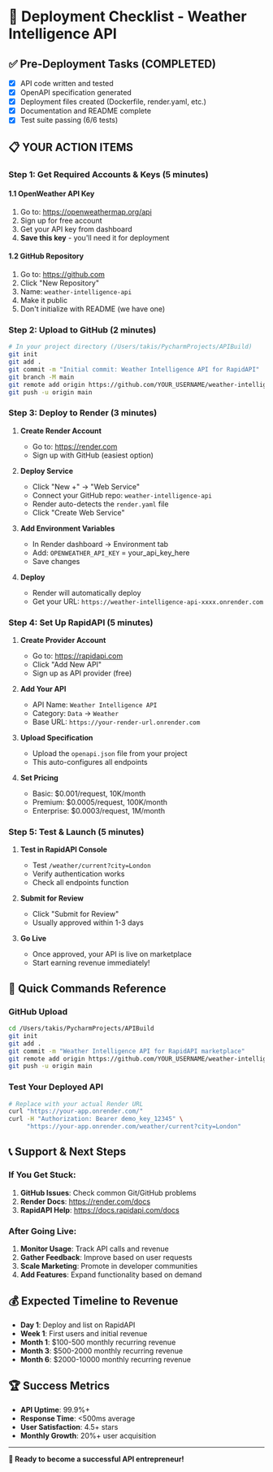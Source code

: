 # 🚀 Deployment Checklist - Weather Intelligence API

## ✅ Pre-Deployment Tasks (COMPLETED)
- [x] API code written and tested
- [x] OpenAPI specification generated
- [x] Deployment files created (Dockerfile, render.yaml, etc.)
- [x] Documentation and README complete
- [x] Test suite passing (6/6 tests)

## 📋 YOUR ACTION ITEMS

### Step 1: Get Required Accounts & Keys (5 minutes)

#### 1.1 OpenWeather API Key
1. Go to: https://openweathermap.org/api
2. Sign up for free account
3. Get your API key from dashboard
4. **Save this key** - you'll need it for deployment

#### 1.2 GitHub Repository  
1. Go to: https://github.com
2. Click "New Repository"
3. Name: `weather-intelligence-api`
4. Make it public
5. Don't initialize with README (we have one)

### Step 2: Upload to GitHub (2 minutes)

```bash
# In your project directory (/Users/takis/PycharmProjects/APIBuild)
git init
git add .
git commit -m "Initial commit: Weather Intelligence API for RapidAPI"
git branch -M main
git remote add origin https://github.com/YOUR_USERNAME/weather-intelligence-api.git
git push -u origin main
```

### Step 3: Deploy to Render (3 minutes)

1. **Create Render Account**
   - Go to: https://render.com
   - Sign up with GitHub (easiest option)

2. **Deploy Service**
   - Click "New +" → "Web Service"
   - Connect your GitHub repo: `weather-intelligence-api`
   - Render auto-detects the `render.yaml` file
   - Click "Create Web Service"

3. **Add Environment Variables**
   - In Render dashboard → Environment tab
   - Add: `OPENWEATHER_API_KEY` = your_api_key_here
   - Save changes

4. **Deploy**
   - Render will automatically deploy
   - Get your URL: `https://weather-intelligence-api-xxxx.onrender.com`

### Step 4: Set Up RapidAPI (5 minutes)

1. **Create Provider Account**
   - Go to: https://rapidapi.com
   - Click "Add New API"
   - Sign up as API provider (free)

2. **Add Your API**
   - API Name: `Weather Intelligence API`
   - Category: `Data` → `Weather`
   - Base URL: `https://your-render-url.onrender.com`

3. **Upload Specification**
   - Upload the `openapi.json` file from your project
   - This auto-configures all endpoints

4. **Set Pricing**
   - Basic: $0.001/request, 10K/month
   - Premium: $0.0005/request, 100K/month  
   - Enterprise: $0.0003/request, 1M/month

### Step 5: Test & Launch (5 minutes)

1. **Test in RapidAPI Console**
   - Test `/weather/current?city=London`
   - Verify authentication works
   - Check all endpoints function

2. **Submit for Review**
   - Click "Submit for Review"
   - Usually approved within 1-3 days

3. **Go Live**
   - Once approved, your API is live on marketplace
   - Start earning revenue immediately!

## 🎯 Quick Commands Reference

### GitHub Upload
```bash
cd /Users/takis/PycharmProjects/APIBuild
git init
git add .
git commit -m "Weather Intelligence API for RapidAPI marketplace"
git remote add origin https://github.com/YOUR_USERNAME/weather-intelligence-api.git
git push -u origin main
```

### Test Your Deployed API
```bash
# Replace with your actual Render URL
curl "https://your-app.onrender.com/"
curl -H "Authorization: Bearer demo_key_12345" \
     "https://your-app.onrender.com/weather/current?city=London"
```

## 📞 Support & Next Steps

### If You Get Stuck:
1. **GitHub Issues**: Check common Git/GitHub problems
2. **Render Docs**: https://render.com/docs
3. **RapidAPI Help**: https://docs.rapidapi.com/docs

### After Going Live:
1. **Monitor Usage**: Track API calls and revenue
2. **Gather Feedback**: Improve based on user requests  
3. **Scale Marketing**: Promote in developer communities
4. **Add Features**: Expand functionality based on demand

## 💰 Expected Timeline to Revenue

- **Day 1**: Deploy and list on RapidAPI
- **Week 1**: First users and initial revenue
- **Month 1**: $100-500 monthly recurring revenue
- **Month 3**: $500-2000 monthly recurring revenue
- **Month 6**: $2000-10000 monthly recurring revenue

## 🏆 Success Metrics

- **API Uptime**: 99.9%+
- **Response Time**: <500ms average
- **User Satisfaction**: 4.5+ stars
- **Monthly Growth**: 20%+ user acquisition

---

**🚀 Ready to become a successful API entrepreneur!**